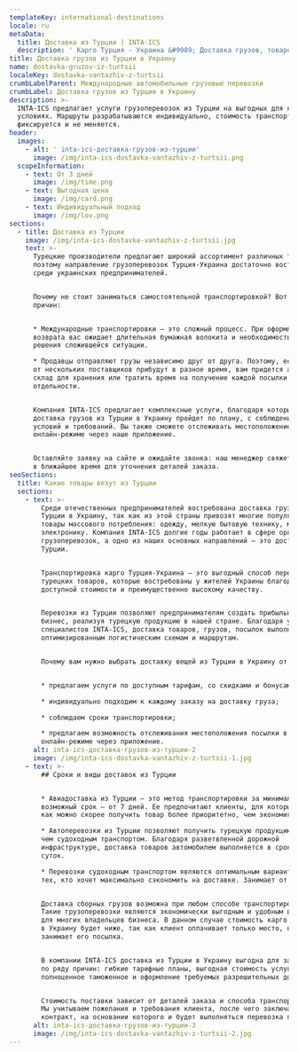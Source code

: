 ```yaml
---
templateKey: international-destinations
locale: ru
metaData:
  title: Доставка из Турции | INTA-ICS
  description: ' Карго Турция - Украина &#9989; Доставка грузов, товаров, посылок из Турции &#9989; Выкуп товара, проверка, переупаковка, таможенное оформление. Консолидация и охрана груза до отправки #9742; 068 5555 999'
title: Доставка грузов из Турции в Украину
name: dostavka-gruzov-iz-turtsii
localeKey: dostavka-vantazhiv-z-turtsii
crumbLabelParent: Международные автомобильные грузовые перевозки
crumbLabel: Доставка грузов из Турции в Украину
description: >-
  INTA-ICS предлагает услуги грузоперевозок из Турции на выгодных для клиентов
  условиях. Маршруты разрабатываются индивидуально, стоимость транспортировки
  фиксируется и не меняется.
header:
  images:
    - alt: ' inta-ics-доставка-грузов-из-турции'
      image: /img/inta-ics-dostavka-vantazhiv-z-turtsii.png
  scopeInformation:
    - text: От 3 дней
      image: /img/time.png
    - text: Выгодная цена
      image: /img/card.png
    - text: Индивидуальный подход
      image: /img/lov.png
sections:
  - title: Доставка из Турции
    image: /img/inta-ics-dostavka-vantazhiv-z-turtsii.jpg
    text: >-
      Турецкие производители предлагают широкий ассортимент различных товаров,
      поэтому направление грузоперевозок Турция-Украина достаточно востребовано
      среди украинских предпринимателей.


      Почему не стоит заниматься самостоятельной транспортировкой? Вот пара
      причин:


      * Международные транспортировки — это сложный процесс. При оформлении
      возврата вас ожидает длительная бумажная волокита и необходимость поиска
      решения сложившейся ситуации.

      * Продавцы отправляют грузы независимо друг от друга. Поэтому, если товары
      от нескольких поставщиков прибудут в разное время, вам придется арендовать
      склад для хранения или тратить время на получение каждой посылки в
      отдельности.


      Компания INTA-ICS предлагает комплексные услуги, благодаря которым
      доставка грузов из Турции в Украину пройдет по плану, с соблюдением ваших
      условий и требований. Вы также сможете отслеживать местоположение товара в
      онлайн-режиме через наше приложение.


      Оставляйте заявку на сайте и ожидайте звонка: наш менеджер свяжется с вами
      в ближайшее время для уточнения деталей заказа.
seoSections:
  title: Какие товары везут из Турции
  sections:
    - text: >-
        Среди отечественных предпринимателей востребована доставка грузов из
        Турции в Украину, так как из этой страны привозят многие популярные
        товары массового потребления: одежду, мелкую бытовую технику, мебель,
        электронику. Компания INTA-ICS долгие годы работает в сфере организации
        грузоперевозок, а одно из наших основных направлений — это доставка из
        Турции.


        Транспортировка карго Турция-Украина — это выгодный способ перевозки
        турецких товаров, которые востребованы у жителей Украины благодаря их
        доступной стоимости и преимущественно высокому качеству.


        Перевозки из Турции позволяют предпринимателям создать прибыльный
        бизнес, реализуя турецкую продукцию в нашей стране. Благодаря усилиям
        специалистов INTA-ICS, доставка товаров, грузов, посылок выполняется по
        оптимизированным логистическим схемам и маршрутам.


        Почему вам нужно выбрать доставку вещей из Турции в Украину от INTA-ICS?


        * предлагаем услуги по доступным тарифам, со скидками и бонусами;

        * индивидуально подходим к каждому заказу на доставку груза;

        * соблюдаем сроки транспортировки;

        * предлагаем возможность отслеживания местоположения посылки в
        онлайн-режиме через приложение.
      alt: inta-ics-доставка-грузов-из-турции-2
      image: /img/inta-ics-dostavka-vantazhiv-z-turtsii-1.jpg
    - text: >-
        ## Сроки и виды доставок из Турции


        * Авиадоставка из Турции — это метод транспортировки за минимально
        возможный срок — от 7 дней. Ее предпочитают клиенты, для которых желание
        как можно скорее получить товар более приоритетно, чем экономия.

        * Автоперевозки из Турции позволяют получить турецкую продукцию быстрее,
        чем судоходным транспортом. Благодаря разветвленной дорожной
        инфраструктуре, доставка товаров автомобилем выполняется в срок от 14
        суток.

        * Перевозки судоходным транспортом являются оптимальным вариантом для
        тех, кто хочет максимально сэкономить на доставке. Занимает от 35 суток.


        Доставка сборных грузов возможна при любом способе транспортировки.
        Такие грузоперевозки являются экономически выгодным и удобным вариантом
        для многих владельцев бизнеса. В данном случае стоимость карго из Турции
        в Украину будет ниже, так как клиент оплачивает только место, которое
        занимает его посылка.


        В компании INTA-ICS доставка из Турции в Украину выгодна для заказчиков
        по ряду причин: гибкие тарифные планы, выгодная стоимость услуг,
        полноценное таможенное и оформление требуемых разрешительных документов.


        Стоимость поставки зависит от деталей заказа и способа транспортировки.
        Мы учитываем пожелания и требования клиента, после чего заключаем с ним
        контракт, на основании которого и будет выполняться перевозка грузов.
      alt: inta-ics-доставка-грузов-из-турции-3
      image: /img/inta-ics-dostavka-vantazhiv-z-turtsii-2.jpg
---
```

